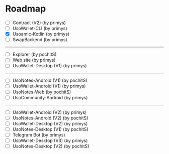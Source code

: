 # Roadmap
- [ ] Contract (V2) (by primys)
- [ ] UsoWallet-CLI (by primys)
- [x] Usoamic-Kotlin (by primys)
- [ ] SwapBackend (by primys)
---
- [ ] Explorer (by pochitS)
- [ ] Web site (by primys)
- [ ] UsoWallet-Desktop (V1) (by primys)
---
- [ ] UsoNotes-Android (V1) (by pochitS)
- [ ] UsoWallet-Android (V1) (by primys)
- [ ] UsoNotes-Web (by pochitS)
- [ ] UsoCommunity-Android (by primys)
---
- [ ] UsoWallet-Android (V2) (by primys)
- [ ] UsoNotes-Android (V2) (by pochitS)
- [ ] UsoWallet-Desktop (V2) (by primys)
- [ ] UsoNotes-Desktop (V1) (by pochitS)
- [ ] Telegram Bot (by primys)
- [ ] UsoWallet-Desktop (V3) (by primys)
- [ ] UsoNotes-Desktop (V2) (by pochitS)
